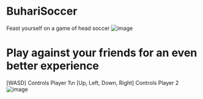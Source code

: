 # BuhariSoccer
Feast yourself on a game of head soccer 
![image](https://github.com/mofegpt/BuhariSoccer/assets/137474049/224e2697-2396-42c6-8383-02f5affe67b7)

# Play against your friends for an even better experience 
[WASD] Controls Player 1\n
[Up, Left, Down, Right] Controls Player 2
![image](https://github.com/mofegpt/BuhariSoccer/assets/137474049/0cee3b6c-cc34-48a8-b41d-feba6abad2e6)
